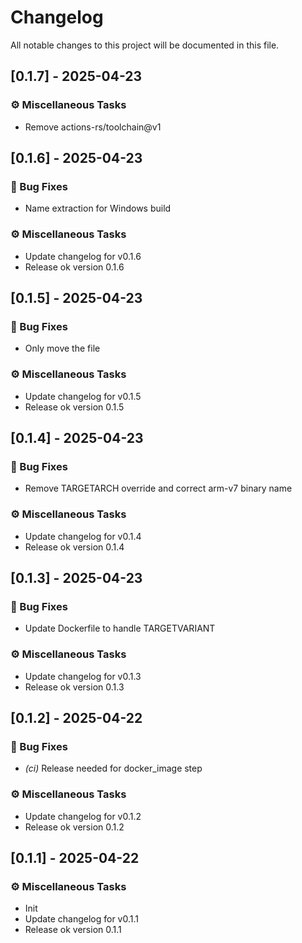 # Changelog

All notable changes to this project will be documented in this file.

## [0.1.7] - 2025-04-23

### ⚙️ Miscellaneous Tasks

- Remove actions-rs/toolchain@v1

## [0.1.6] - 2025-04-23

### 🐛 Bug Fixes

- Name extraction for Windows build

### ⚙️ Miscellaneous Tasks

- Update changelog for v0.1.6
- Release ok version 0.1.6

## [0.1.5] - 2025-04-23

### 🐛 Bug Fixes

- Only move the file

### ⚙️ Miscellaneous Tasks

- Update changelog for v0.1.5
- Release ok version 0.1.5

## [0.1.4] - 2025-04-23

### 🐛 Bug Fixes

- Remove TARGETARCH override and correct arm-v7 binary name

### ⚙️ Miscellaneous Tasks

- Update changelog for v0.1.4
- Release ok version 0.1.4

## [0.1.3] - 2025-04-23

### 🐛 Bug Fixes

- Update Dockerfile to handle TARGETVARIANT

### ⚙️ Miscellaneous Tasks

- Update changelog for v0.1.3
- Release ok version 0.1.3

## [0.1.2] - 2025-04-22

### 🐛 Bug Fixes

- *(ci)* Release needed for docker_image step

### ⚙️ Miscellaneous Tasks

- Update changelog for v0.1.2
- Release ok version 0.1.2

## [0.1.1] - 2025-04-22

### ⚙️ Miscellaneous Tasks

- Init
- Update changelog for v0.1.1
- Release ok version 0.1.1

<!-- generated by git-cliff -->
